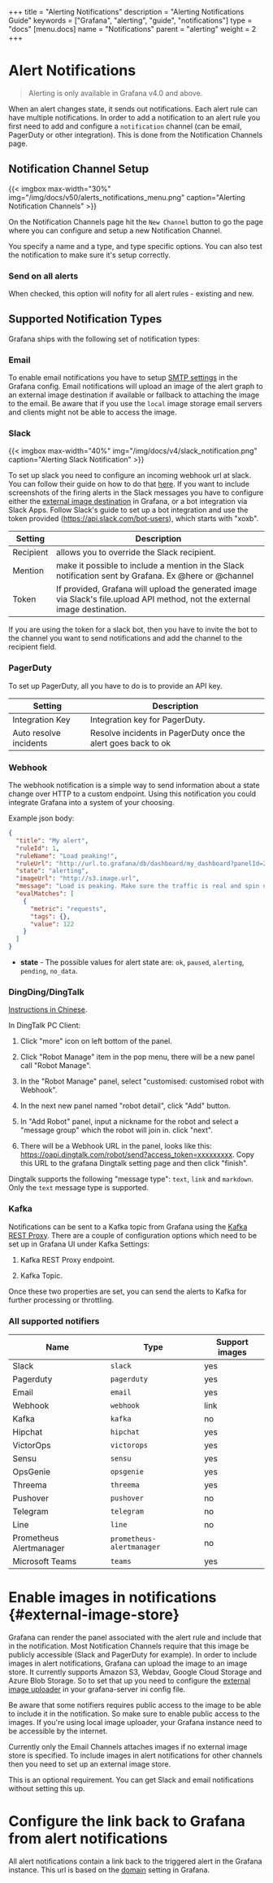 +++
title = "Alerting Notifications"
description = "Alerting Notifications Guide"
keywords = ["Grafana", "alerting", "guide", "notifications"]
type = "docs"
[menu.docs]
name = "Notifications"
parent = "alerting"
weight = 2
+++


# Alert Notifications

> Alerting is only available in Grafana v4.0 and above.

When an alert changes state, it sends out notifications. Each alert rule can have
multiple notifications. In order to add a notification to an alert rule you first need
to add and configure a `notification` channel (can be email, PagerDuty or other integration). This is done from the Notification Channels page.

## Notification Channel Setup

{{< imgbox max-width="30%" img="/img/docs/v50/alerts_notifications_menu.png" caption="Alerting Notification Channels" >}}

On the Notification Channels page hit the `New Channel` button to go the page where you
can configure and setup a new Notification Channel.

You specify a name and a type, and type specific options. You can also test the notification to make
sure it's setup correctly.

### Send on all alerts

When checked, this option will nofity for all alert rules - existing and new.

## Supported Notification Types

Grafana ships with the following set of notification types:

### Email

To enable email notifications you have to setup [SMTP settings](/installation/configuration/#smtp)
in the Grafana config. Email notifications will upload an image of the alert graph to an
external image destination if available or fallback to attaching the image to the email.
Be aware that if you use the `local` image storage email servers and clients might not be
able to access the image.

### Slack

{{< imgbox max-width="40%" img="/img/docs/v4/slack_notification.png" caption="Alerting Slack Notification" >}}

To set up slack you need to configure an incoming webhook url at slack. You can follow their guide on how
to do that [here](https://api.slack.com/incoming-webhooks). If you want to include screenshots of the firing alerts
in the Slack messages you have to configure either the [external image destination](#external-image-store) in Grafana,
or a bot integration via Slack Apps. Follow Slack's guide to set up a bot integration and use the token provided
(https://api.slack.com/bot-users), which starts with "xoxb".

Setting | Description
---------- | -----------
Recipient | allows you to override the Slack recipient.
Mention | make it possible to include a mention in the Slack notification sent by Grafana. Ex @here or @channel
Token | If provided, Grafana will upload the generated image via Slack's file.upload API method, not the external image destination.

If you are using the token for a slack bot, then you have to invite the bot to the channel you want to send notifications and add the channel to the recipient field.

### PagerDuty

To set up PagerDuty, all you have to do is to provide an API key.

Setting | Description
---------- | -----------
Integration Key | Integration key for PagerDuty.
Auto resolve incidents | Resolve incidents in PagerDuty once the alert goes back to ok

### Webhook

The webhook notification is a simple way to send information about a state change over HTTP to a custom endpoint.
Using this notification you could integrate Grafana into a system of your choosing.

Example json body:

```json
{
  "title": "My alert",
  "ruleId": 1,
  "ruleName": "Load peaking!",
  "ruleUrl": "http://url.to.grafana/db/dashboard/my_dashboard?panelId=2",
  "state": "alerting",
  "imageUrl": "http://s3.image.url",
  "message": "Load is peaking. Make sure the traffic is real and spin up more webfronts",
  "evalMatches": [
    {
      "metric": "requests",
      "tags": {},
      "value": 122
    }
  ]
}
```

- **state** - The possible values for alert state are: `ok`, `paused`, `alerting`, `pending`, `no_data`.

### DingDing/DingTalk

[Instructions in Chinese](https://open-doc.dingtalk.com/docs/doc.htm?spm=a219a.7629140.0.0.p2lr6t&treeId=257&articleId=105733&docType=1).

In DingTalk PC Client:

1. Click "more" icon on left bottom of the panel.

2. Click "Robot Manage" item in the pop menu, there will be a new panel call "Robot Manage".

3. In the  "Robot Manage" panel, select "customised: customised robot with Webhook".

4. In the next new panel named "robot detail", click "Add" button.

5. In "Add Robot" panel, input a nickname for the robot and select a "message group" which the robot will join in. click "next".

6. There will be a Webhook URL in the panel, looks like this: https://oapi.dingtalk.com/robot/send?access_token=xxxxxxxxx. Copy this URL to the grafana Dingtalk setting page and then click "finish".

Dingtalk supports the following "message type": `text`, `link` and `markdown`. Only the `text` message type is supported.

### Kafka

Notifications can be sent to a Kafka topic from Grafana using the [Kafka REST Proxy](https://docs.confluent.io/1.0/kafka-rest/docs/index.html).
There are a couple of configuration options which need to be set up in Grafana UI under Kafka Settings:

1. Kafka REST Proxy endpoint.

2. Kafka Topic.

Once these two properties are set, you can send the alerts to Kafka for further processing or throttling.

### All supported notifiers

Name | Type |Support images
-----|------------ | ------
Slack | `slack` | yes
Pagerduty | `pagerduty` | yes
Email | `email` | yes
Webhook | `webhook` | link
Kafka | `kafka` | no
Hipchat | `hipchat` | yes
VictorOps | `victorops` | yes
Sensu | `sensu` | yes
OpsGenie | `opsgenie` | yes
Threema | `threema` | yes
Pushover | `pushover` | no
Telegram | `telegram` | no
Line | `line` | no
Prometheus Alertmanager | `prometheus-alertmanager` | no
Microsoft Teams | `teams` | yes



# Enable images in notifications {#external-image-store}

Grafana can render the panel associated with the alert rule and include that in the notification. Most Notification Channels require that this image be publicly accessible (Slack and PagerDuty for example). In order to include images in alert notifications, Grafana can upload the image to an image store. It currently supports
Amazon S3, Webdav, Google Cloud Storage and Azure Blob Storage. So to set that up you need to configure the [external image uploader](/installation/configuration/#external-image-storage) in your grafana-server ini config file.

Be aware that some notifiers requires public access to the image to be able to include it in the notification. So make sure to enable public access to the images. If you're using local image uploader, your Grafana instance need to be accessible by the internet.

Currently only the Email Channels attaches images if no external image store is specified. To include images in alert notifications for other channels then you need to set up an external image store.

This is an optional requirement. You can get Slack and email notifications without setting this up.

# Configure the link back to Grafana from alert notifications

All alert notifications contain a link back to the triggered alert in the Grafana instance.
This url is based on the [domain](/installation/configuration/#domain) setting in Grafana.
